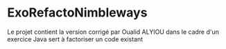 # ExoRefactoNimbleways
Le projet contient la version corrigé par Oualid ALYIOU dans le cadre d'un exercice Java sert à factoriser un code existant
